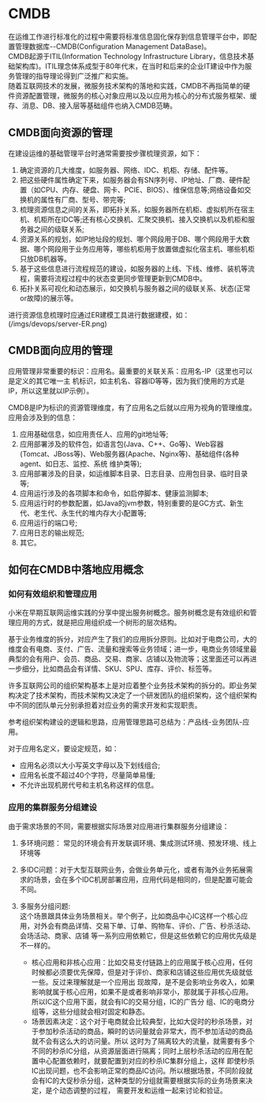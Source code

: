 # CMDB

在运维工作进行标准化的过程中需要将标准信息固化保存到信息管理平台中，即配置管理数据库--CMDB(Configuration Management DataBase)。  
CMDB起源于ITIL(Information Technology Infrastructure Library，信息技术基础架构库)。ITIL理念体系成型于80年代末，在当时和后来的企业IT建设中作为服务管理的指导理论得到广泛推广和实施。  
随着互联网技术的发展，微服务技术架构的落地和实践，CMDB不再指简单的硬件资源配置管理，微服务的核心对象应用以及以应用为核心的分布式服务框架、缓存、消息、DB、接入层等基础组件也纳入CMDB范畴。

## CMDB面向资源的管理

  在建设运维的基础管理平台时通常需要按步骤梳理资源，如下：

  1. 确定资源的几大维度，如服务器、网络、IDC、机柜、存储、配件等。
  2. 把这些硬件属性确定下来，如服务器会有SN序列号、IP地址、厂商、硬件配置（如CPU、内存、硬盘、网卡、PCIE、BIOS）、维保信息等;网络设备如交换机的属性有厂商、型号、带完等;
  3. 梳理资源信息之间的关系，即拓扑关系，如服务器所在机柜、虚拟机所在宿主机、机柜所在IDC等;还有核心交换机、汇聚交换机、接入交换机以及机柜和服务器之间的级联关系;
  4. 资源关系的规划，如IP地址段的规划、哪个网段用于DB、哪个网段用于大数据、哪个网段用于业务应用等，哪些机柜用于放置做虚拟化宿主机、哪些机柜只放DB机器等。
  5. 基于这些信息进行流程规范的建设，如服务器的上线、下线、维修、装机等流程，需要将流程过程中的状态变更同步管理更新到CMDB中。
  6. 拓扑关系可视化和动态展示，如交换机与服务器之间的级联关系、状态(正常or故障)的展示等。

  进行资源信息梳理时应通过ER建模工具进行数据建模，如：  
  (/imgs/devops/server-ER.png)

## CMDB面向应用的管理

  应用管理非常重要的标识：应用名。最重要的关联关系：应用名-IP（这里也可以是定义的其它唯一主 机标识，如主机名、容器ID等等，因为我们使用的方式是IP，所以这里就以IP示例）。  

  CMDB是IP为标识的资源管理维度，有了应用名之后就以应用为视角的管理维度。应用会涉及到的信息：  

  1. 应用基础信息，如应用责任人、应用的git地址等;
  2. 应用部署涉及的软件包，如语言包(Java、C++、Go等)、Web容器(Tomcat、JBoss等)、Web服务器(Apache、Nginx等)、基础组件(各种agent、如日志、监控、系统 维护类等);
  3. 应用部署涉及的目录，如运维脚本目录、日志目录、应用包目录、临时目录等;
  4. 应用运行涉及的各项脚本和命令，如启停脚本、健康监测脚本;
  5. 应用运行时的参数配置，如Java的jvm参数，特别重要的是GC方式、新生代、老生代、永生代的堆内存大小配置等;
  6. 应用运行的端口号;
  7. 应用日志的输出规范;
  8. 其它。

## 如何在CMDB中落地应用概念

### 如何有效组织和管理应用

小米在早期互联网运维实践的分享中提出服务树概念。服务树概念是有效组织和管理应用的方式，就是把应用组织成一个树形的层次结构。  

基于业务维度的拆分，对应产生了我们的应用拆分原则。比如对于电商公司，大的维度会有电商、支付、广告、流量和搜索等业务领域；进一步，电商业务领域里最典型的会有用户、会员、商品、交易、商家、店铺以及物流等；这里面还可以再进一步细分，比如商品会有详情、SKU、SPU、库存、评价、标签等。  

许多互联网公司的组织架构基本上是对应着整个业务技术架构的拆分的。即业务架构决定了技术架构，而技术架构又决定了一个研发团队的组织架构，这个组织架构中不同的团队单元分别承担着对应业务的需求开发和实现职责。

参考组织架构建设的逻辑和思路，应用管理思路可总结为：产品线-业务团队-应用。

对于应用名定义，要设定规范，如：

* 应用名必须以大小写英文字母以及下划线组合;
* 应用名长度不超过40个字符，尽量简单易懂;
* 不允许出现机房代号和主机名称这样的信息。

### 应用的集群服务分组建设

由于需求场景的不同，需要根据实际场景对应用进行集群服务分组建设：

1. 多环境问题： 常见的环境会有开发联调环境、集成测试环境、预发环境、线上环境等
2. 多IDC问题：对于大型互联网业务，会做业务单元化，或者有海外业务拓展需求的场景，会在多个IDC机房部署应用，应用代码是相同的，但是配置可能会不同。
3. 多服务分组问题:  
   这个场景跟具体业务场景相关。举个例子，比如商品中心IC这样一个核心应用，对外会有商品详情、交易下单、订单、购物车、评价、广告、秒杀活动、会场活动、商家、店铺 等一系列应用依赖它，但是这些依赖它的应用优先级是不一样的。
  
    * 核心应用和非核心应用：比如交易支付链路上的应用属于核心应用，任何时候都必须要优先保障，但是对于评价、商家和店铺这些应用优先级就低一些。反过来理解就是一个应用出 现故障，是不是会影响业务收入，如果影响就属于核心应用，如果不是或者影响非常小，那就属于非核心应用。所以IC这个应用下面，就会有IC的交易分组，IC的广告分 组、IC的电商分组等，这些分组就会相对固定和静态。  
    * 场景因素决定：这个对于电商就会比较典型，比如大促时的秒杀场景，对于参加秒杀活动的商品，瞬时的访问量就会非常大，而不参加活动的商品就不会有这么大的访问量。所以 这时为了隔离较大的流量，就需要有多个不同的秒杀IC分组，从资源层面进行隔离；同时上层秒杀活动的应用在配置中心配置依赖时，就要配置到对应的秒杀IC集群分组上，这样 即使秒杀IC出现问题，也不会影响正常的商品IC访问。所以根据场景，不同阶段就会有IC的大促秒杀分组，这种类型的分组就需要根据实际的业务场景来决定，是个动态调整的过程， 需要开发和运维一起来讨论和验证。
